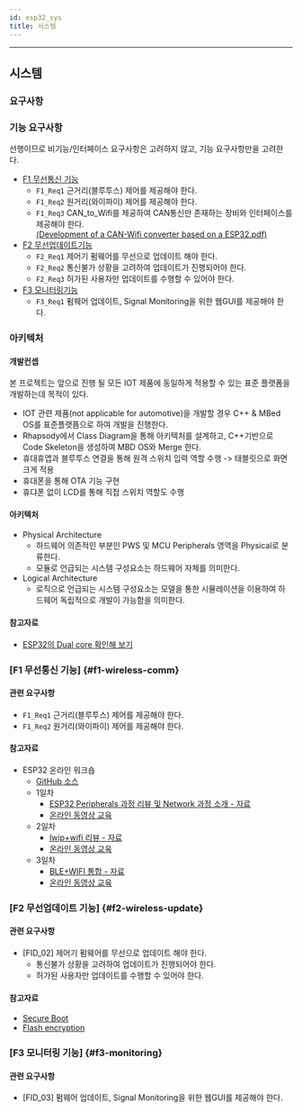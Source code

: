 ```yaml
---
id: esp32_sys
title: 시스템
---
```

---

## 시스템

### 요구사항

### 기능 요구사항
선행이므로 비기능/인터페이스 요구사항은 고려하지 않고, 기능 요구사항만을 고려한다.
* [F1 무선통신 기능](#f1-wireless-comm)
  * `F1_Req1` 근거리(블루투스) 제어를 제공해야 한다.
  * `F1_Req2` 원거리(와이파이) 제어를 제공해야 한다.
  * `F1_Req3` CAN_to_Wifi를 제공하여 CAN통신만 존재하는 장비와 인터페이스를 제공해야 한다.  
  [(Development of a CAN-Wifi converter based on a ESP32.pdf)](https://upcommons.upc.edu/bitstream/handle/2117/118541/report-tfm-eduard-valentino.pdf)
* [F2 무선업데이트기능](#f2-wireless-update)
  * `F2_Req1` 제어기 펌웨어를 무선으로 업데이트 해야 한다.
  * `F2_Req2` 통신불가 상황을 고려하여 업데이트가 진행되어야 한다.
  * `F2_Req3` 허가된 사용자만 업데이트를 수행할 수 있어야 한다.
* [F3 모니터링기능](#f3-monitoring)
  * `F3_Req1` 펌웨어 업데이트, Signal Monitoring을 위한 웹GUI를 제공해야 한다.

### 아키텍처

#### 개발컨셉

본 프로젝트는 앞으로 진행 될 모든 IOT 제품에 동일하게 적용할 수 있는 표준 플랫폼을 개발하는데 목적이 있다.

* IOT 관련 제품(not applicable for automotive)을 개발할 경우 C++ & MBed OS를 표준플랫픔으로 하여 개발을 진행한다.
* Rhapsody에서 Class Diagram을 통해 아키텍처를 설계하고, C++기반으로 Code Skeleton을 생성하여 MBD OS와 Merge 한다.
* 휴대휴앱과 블루투스 연결을 통해 원격 스위치 입력 역할 수행 -> 태블릿으로 화면 크게 적용
* 휴대폰을 통해 OTA 기능 구현
* 휴댜폰 없이 LCD를 통해 직접 스위치 역할도 수행

#### 아키텍처

* Physical Architecture
  * 하드웨어 의존적인 부분인 PWS 및 MCU Peripherals 영역을 Physical로 분류한다.
  * 모듈로 언급되는 시스템 구성요소는 하드웨어 자체를 의미한다.
* Logical Architecture
  * 로직으로 언급되는 시스템 구성요소는 모델을 통한 시뮬레이션을 이용하여 하드웨어 독립적으로 개발이 가능함을 의미한다.

#### 참고자료

* [ESP32의 Dual core 확인해 보기](https://chocoball.tistory.com/entry/Hardware-ESP32-Dual-core?category=729036)


### [F1 무선통신 기능] {#f1-wireless-comm}

#### 관련 요구사항

* `F1_Req1` 근거리(블루투스) 제어를 제공해야 한다.
* `F1_Req2` 원거리(와이파이) 제어를 제공해야 한다.

#### 참고자료
* ESP32 온라인 워크숍
  * [GitHub 소스](https://github.com/gcamp-hub/ESP32_Middle_Class)
  * 1일차
    * [ESP32 Peripherals 과정 리뷰 및 Network 과정 소개 - 자료](https://github.com/gcamp-hub/ESP32_Middle_Class/blob/master/ESP32_%EC%A4%91%EA%B8%89%EA%B3%BC%EC%A0%951.pdf)
    * [온라인 동영상 교육](https://www.g.camp/1662)
  * 2일차
    * [lwip+wifi 리뷰 - 자료](https://github.com/gcamp-hub/ESP32_Middle_Class/blob/master/ESP32_%EC%A4%91%EA%B8%89%EA%B3%BC%EC%A0%952.pdf)
    * [온라인 동영상 교육](https://www.g.camp/1663?category=816908)
  * 3일차
    * [BLE+WIFI 통합 - 자료](https://github.com/gcamp-hub/ESP32_Middle_Class/blob/master/ESP32_%EC%A4%91%EA%B8%89%EA%B3%BC%EC%A0%953.pdf)
    * [온라인 동영상 교육](https://www.g.camp/1664?category=816908)

### [F2 무선업데이트 기능] {#f2-wireless-update}

#### 관련 요구사항

* [FID_02] 제어기 펌웨어를 무선으로 업데이트 해야 한다.
  * 통신불가 상황을 고려하여 업데이트가 진행되어야 한다.
  * 허가된 사용자만 업데이트를 수행할 수 있어야 한다.

#### 참고자료

* [Secure Boot](https://docs.espressif.com/projects/esp-idf/en/stable/security/secure-boot-v1.html)
* [Flash encryption](https://docs.espressif.com/projects/esp-idf/en/stable/security/flash-encryption.html)

### [F3 모니터링 기능] {#f3-monitoring}

#### 관련 요구사항

* [FID_03] 펌웨어 업데이트, Signal Monitoring을 위한 웹GUI를 제공해야 한다.

